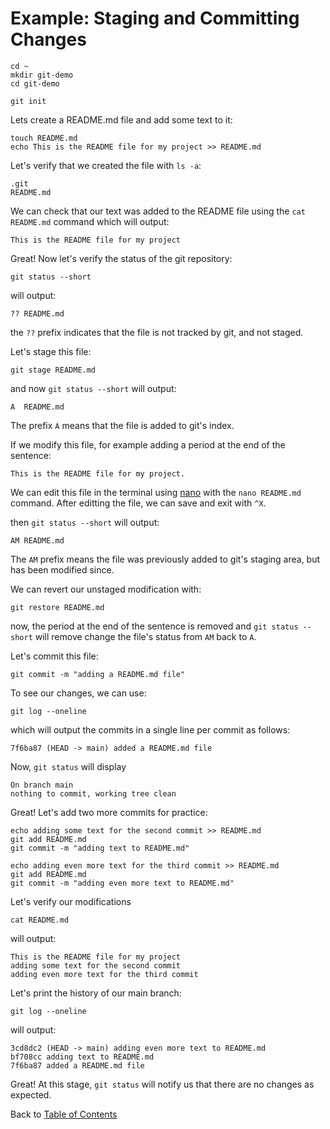 
# Example: Staging and Committing Changes

```shell
cd ~
mkdir git-demo
cd git-demo

git init
```

Lets create a README.md file and add some text to it:

```shell
touch README.md
echo This is the README file for my project >> README.md
```

Let's verify that we created the file with `ls -a`:

```text
.git
README.md
```

We can check that our text was added to the README file using the `cat README.md` command which will output:

```text
This is the README file for my project
```

Great! Now let's verify the status of the git repository:

```shell
git status --short
```

will output:

```text
?? README.md
```

the `??` prefix indicates that the file is not tracked by git, and not staged.

Let's stage this file:

```shell
git stage README.md
```

and now `git status --short` will output:

```shell
A  README.md
```

The prefix `A` means that the file is added to git's index.

If we modify this file, for example adding a period at the end of the sentence:

```text
This is the README file for my project.
```

We can edit this file in the terminal using [nano](https://www.nano-editor.org/) with the `nano README.md` command. After editting the file, we can save and exit with `^X`.

then `git status --short` will output:

```shell
AM README.md
```

The `AM` prefix means the file was previously added to git's staging area, but has been modified since.

We can revert our unstaged modification with:

```shell
git restore README.md
```

now, the period at the end of the sentence is removed and `git status --short` will remove change the file's status from `AM` back to `A`.

Let's commit this file:

```shell
git commit -m "adding a README.md file"
```

To see our changes, we can use:

```shell
git log --oneline
```

which will output the commits in a single line per commit as follows:

```text
7f6ba87 (HEAD -> main) added a README.md file
```

Now, `git status` will display

```text
On branch main
nothing to commit, working tree clean
```

Great! Let's add two more commits for practice:

```shell
echo adding some text for the second commit >> README.md
git add README.md
git commit -m "adding text to README.md"

echo adding even more text for the third commit >> README.md
git add README.md
git commit -m "adding even more text to README.md"
```

Let's verify our modifications

```shell
cat README.md
```

will output:

```text
This is the README file for my project
adding some text for the second commit
adding even more text for the third commit
```

Let's print the history of our main branch:

```shell
git log --oneline
```

will output:

```text
3cd8dc2 (HEAD -> main) adding even more text to README.md
bf708cc adding text to README.md
7f6ba87 added a README.md file
```

Great! At this stage, `git status` will notify us that there are no changes as expected.

Back to [Table of Contents](../README.md#table-of-contents)
